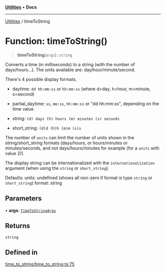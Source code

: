 [**Utilities**](../README.md) • **Docs**

***

[Utilities](../README.md) / timeToString

# Function: timeToString()

> **timeToString**(`args`): `string`

Converts a time (in milliseconds) to a string (with the number of days/hours...).
The units available are: day/hour/minute/second.

There's 4 possible display formats.

- daytime:
    `dd hh:mm:ss` or `hh:mm:ss` (where d=day, h=hour, m=minute, s=second)

- partial_daytime:
     `ss`, `mm:ss`, `hh:mm:ss` or "dd hh:mm:ss", depending on the time value.

- string:
    `(d) days (h) hours (m) minutes (s) seconds`

- short_string:
   `(d)d (h)h (m)m (s)s`

The number of `units` can limit the number of units shown in the string/short_string formats (days/hours, or hours/minutes or minutes/seconds, and not days/hours/minutes for example (for a `units` with value 2)).

The display string can be internationalized with the `internationalization` argument (when using the `string` or `short_string`).

Defaults:
    units: undefined (shows all non-zero if format is type `string` or `short_string`)
    format: string

## Parameters

• **args**: [`TimeToStringArgs`](../interfaces/TimeToStringArgs.md)

## Returns

`string`

## Defined in

[time\_to\_string/time\_to\_string.ts:75](https://github.com/noobiept/utilities/blob/18352a8077ed8c48acd60199e66f10ece023322d/source/time_to_string/time_to_string.ts#L75)
